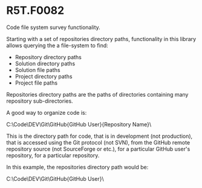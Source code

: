 # R5T.F0082
Code file system survey functionality.

Starting with a set of repositories directory paths, functionality in this library allows querying the a file-system to find:

* Repository directory paths
* Solution directory paths
* Solution file paths
* Project directory paths
* Project file paths

Repositories directory paths are the paths of directories containing many repository sub-directories.

A good way to organize code is:

C:\Code\DEV\Git\GitHub\{GitHub User}\{Repository Name}\

This is the directory path for code, that is in development (not production), that is accessed using the Git protocol (not SVN), from the GitHub remote repository source (not SourceForge or etc.), for a particular GitHub user's repository, for a particular repository.

In this example, the repositories directory path would be:

C:\Code\DEV\Git\GitHub\{GitHub User}\

